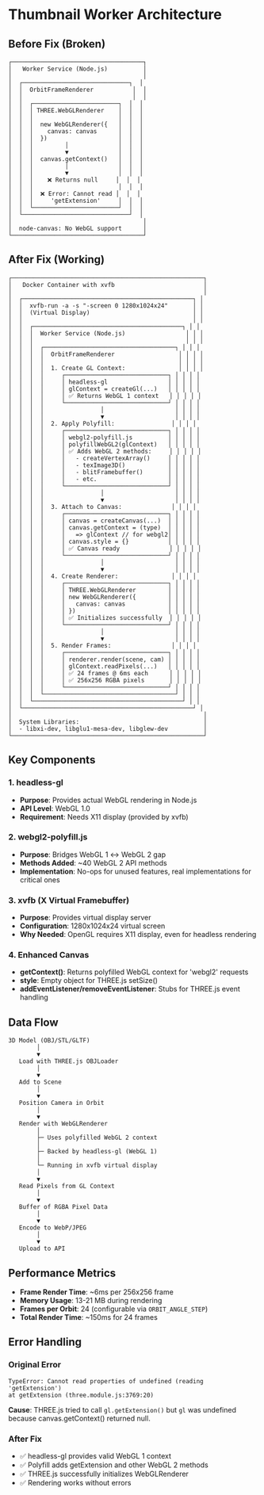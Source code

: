# Thumbnail Worker Architecture

## Before Fix (Broken)

```
┌─────────────────────────────────────┐
│   Worker Service (Node.js)          │
│                                     │
│  ┌──────────────────────────────┐  │
│  │  OrbitFrameRenderer           │  │
│  │                               │  │
│  │  ┌────────────────────────┐  │  │
│  │  │ THREE.WebGLRenderer    │  │  │
│  │  │                        │  │  │
│  │  │  new WebGLRenderer({   │  │  │
│  │  │    canvas: canvas      │  │  │
│  │  │  })                    │  │  │
│  │  │         │              │  │  │
│  │  │         ▼              │  │  │
│  │  │  canvas.getContext()   │  │  │
│  │  │         │              │  │  │
│  │  │         ▼              │  │  │
│  │  │    ❌ Returns null     │  │  │
│  │  │                        │  │  │
│  │  │  ❌ Error: Cannot read │  │  │
│  │  │     'getExtension'     │  │  │
│  │  └────────────────────────┘  │  │
│  └──────────────────────────────┘  │
│                                     │
│  node-canvas: No WebGL support      │
└─────────────────────────────────────┘
```

## After Fix (Working)

```
┌──────────────────────────────────────────────────────┐
│   Docker Container with xvfb                         │
│                                                      │
│  ┌────────────────────────────────────────────────┐ │
│  │  xvfb-run -a -s "-screen 0 1280x1024x24"       │ │
│  │  (Virtual Display)                             │ │
│  │                                                │ │
│  │  ┌──────────────────────────────────────────┐ │ │
│  │  │  Worker Service (Node.js)                 │ │ │
│  │  │                                           │ │ │
│  │  │  ┌─────────────────────────────────────┐ │ │ │
│  │  │  │  OrbitFrameRenderer                  │ │ │ │
│  │  │  │                                      │ │ │ │
│  │  │  │  1. Create GL Context:               │ │ │ │
│  │  │  │     ┌─────────────────────────────┐ │ │ │ │
│  │  │  │     │ headless-gl                 │ │ │ │ │
│  │  │  │     │ glContext = createGl(...)   │ │ │ │ │
│  │  │  │     │ ✅ Returns WebGL 1 context   │ │ │ │ │
│  │  │  │     └─────────────────────────────┘ │ │ │ │
│  │  │  │                │                    │ │ │ │
│  │  │  │                ▼                    │ │ │ │
│  │  │  │  2. Apply Polyfill:                │ │ │ │
│  │  │  │     ┌─────────────────────────────┐ │ │ │ │
│  │  │  │     │ webgl2-polyfill.js          │ │ │ │ │
│  │  │  │     │ polyfillWebGL2(glContext)   │ │ │ │ │
│  │  │  │     │ ✅ Adds WebGL 2 methods:     │ │ │ │ │
│  │  │  │     │   - createVertexArray()     │ │ │ │ │
│  │  │  │     │   - texImage3D()            │ │ │ │ │
│  │  │  │     │   - blitFramebuffer()       │ │ │ │ │
│  │  │  │     │   - etc.                    │ │ │ │ │
│  │  │  │     └─────────────────────────────┘ │ │ │ │
│  │  │  │                │                    │ │ │ │
│  │  │  │                ▼                    │ │ │ │
│  │  │  │  3. Attach to Canvas:              │ │ │ │
│  │  │  │     ┌─────────────────────────────┐ │ │ │ │
│  │  │  │     │ canvas = createCanvas(...)  │ │ │ │ │
│  │  │  │     │ canvas.getContext = (type)  │ │ │ │ │
│  │  │  │     │   => glContext // for webgl2│ │ │ │ │
│  │  │  │     │ canvas.style = {}           │ │ │ │ │
│  │  │  │     │ ✅ Canvas ready              │ │ │ │ │
│  │  │  │     └─────────────────────────────┘ │ │ │ │
│  │  │  │                │                    │ │ │ │
│  │  │  │                ▼                    │ │ │ │
│  │  │  │  4. Create Renderer:               │ │ │ │
│  │  │  │     ┌─────────────────────────────┐ │ │ │ │
│  │  │  │     │ THREE.WebGLRenderer         │ │ │ │ │
│  │  │  │     │ new WebGLRenderer({         │ │ │ │ │
│  │  │  │     │   canvas: canvas            │ │ │ │ │
│  │  │  │     │ })                          │ │ │ │ │
│  │  │  │     │ ✅ Initializes successfully  │ │ │ │ │
│  │  │  │     └─────────────────────────────┘ │ │ │ │
│  │  │  │                │                    │ │ │ │
│  │  │  │                ▼                    │ │ │ │
│  │  │  │  5. Render Frames:                 │ │ │ │
│  │  │  │     ┌─────────────────────────────┐ │ │ │ │
│  │  │  │     │ renderer.render(scene, cam) │ │ │ │ │
│  │  │  │     │ glContext.readPixels(...)   │ │ │ │ │
│  │  │  │     │ ✅ 24 frames @ 6ms each      │ │ │ │ │
│  │  │  │     │ ✅ 256x256 RGBA pixels       │ │ │ │ │
│  │  │  │     └─────────────────────────────┘ │ │ │ │
│  │  │  └─────────────────────────────────────┘ │ │ │
│  │  └──────────────────────────────────────────┘ │ │
│  └────────────────────────────────────────────────┘ │
│                                                      │
│  System Libraries:                                   │
│  - libxi-dev, libglu1-mesa-dev, libglew-dev          │
└──────────────────────────────────────────────────────┘
```

## Key Components

### 1. headless-gl
- **Purpose**: Provides actual WebGL rendering in Node.js
- **API Level**: WebGL 1.0
- **Requirement**: Needs X11 display (provided by xvfb)

### 2. webgl2-polyfill.js
- **Purpose**: Bridges WebGL 1 ↔ WebGL 2 gap
- **Methods Added**: ~40 WebGL 2 API methods
- **Implementation**: No-ops for unused features, real implementations for critical ones

### 3. xvfb (X Virtual Framebuffer)
- **Purpose**: Provides virtual display server
- **Configuration**: 1280x1024x24 virtual screen
- **Why Needed**: OpenGL requires X11 display, even for headless rendering

### 4. Enhanced Canvas
- **getContext()**: Returns polyfilled WebGL context for 'webgl2' requests
- **style**: Empty object for THREE.js setSize()
- **addEventListener/removeEventListener**: Stubs for THREE.js event handling

## Data Flow

```
3D Model (OBJ/STL/GLTF)
        │
        ▼
   Load with THREE.js OBJLoader
        │
        ▼
   Add to Scene
        │
        ▼
   Position Camera in Orbit
        │
        ▼
   Render with WebGLRenderer
        │
        ├─ Uses polyfilled WebGL 2 context
        │
        ├─ Backed by headless-gl (WebGL 1)
        │
        └─ Running in xvfb virtual display
        │
        ▼
   Read Pixels from GL Context
        │
        ▼
   Buffer of RGBA Pixel Data
        │
        ▼
   Encode to WebP/JPEG
        │
        ▼
   Upload to API
```

## Performance Metrics

- **Frame Render Time**: ~6ms per 256x256 frame
- **Memory Usage**: 13-21 MB during rendering  
- **Frames per Orbit**: 24 (configurable via `ORBIT_ANGLE_STEP`)
- **Total Render Time**: ~150ms for 24 frames

## Error Handling

### Original Error
```
TypeError: Cannot read properties of undefined (reading 'getExtension')
at getExtension (three.module.js:3769:20)
```

**Cause**: THREE.js tried to call `gl.getExtension()` but `gl` was undefined because canvas.getContext() returned null.

### After Fix
- ✅ headless-gl provides valid WebGL 1 context
- ✅ Polyfill adds getExtension and other WebGL 2 methods  
- ✅ THREE.js successfully initializes WebGLRenderer
- ✅ Rendering works without errors
